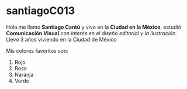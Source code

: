# santiagoC013
Hola me llamo **Santiago Cantú** y vivo en la **Ciudad en la México**, estudió **Comunicación Visual**  *con interés en el diseño editorial y la ilustración.* Llevo 3 años viviendo en la Ciudad de México

Mis colores favoritos son:

 1. Rojo
 2. Rosa
 3. Naranja
 4. Verde
